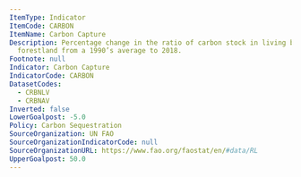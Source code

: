 ```yaml
---
ItemType: Indicator
ItemCode: CARBON
ItemName: Carbon Capture
Description: Percentage change in the ratio of carbon stock in living biomass over
  forestland from a 1990’s average to 2018.
Footnote: null
Indicator: Carbon Capture
IndicatorCode: CARBON
DatasetCodes:
  - CRBNLV
  - CRBNAV
Inverted: false
LowerGoalpost: -5.0
Policy: Carbon Sequestration
SourceOrganization: UN FAO
SourceOrganizationIndicatorCode: null
SourceOrganizationURL: https://www.fao.org/faostat/en/#data/RL
UpperGoalpost: 50.0
---
```


